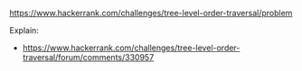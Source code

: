https://www.hackerrank.com/challenges/tree-level-order-traversal/problem

Explain:

- https://www.hackerrank.com/challenges/tree-level-order-traversal/forum/comments/330957
